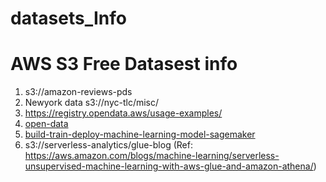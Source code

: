 # datasets_Info
# AWS S3 Free Datasest info
1. s3://amazon-reviews-pds
2. Newyork data	s3://nyc-tlc/misc/
3.	https://registry.opendata.aws/usage-examples/
4. 	[open-data](https://github.com/awslabs/open-data-registry)
5. 	[build-train-deploy-machine-learning-model-sagemaker](https://d1.awsstatic.com/tmt/build-train-deploy-machine-learning-model-sagemaker/bank_clean.27f01fbbdf43271788427f3682996ae29ceca05d.csv)
6. 	s3://serverless-analytics/glue-blog  (Ref: https://aws.amazon.com/blogs/machine-learning/serverless-unsupervised-machine-learning-with-aws-glue-and-amazon-athena/)
